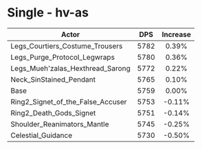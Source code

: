 # Single - hv-as
| Actor | DPS | Increase |
|---|:---:|:---:|
|Legs_Courtiers_Costume_Trousers|5782|0.39%|
|Legs_Purge_Protocol_Legwraps|5780|0.36%|
|Legs_Mueh'zalas_Hexthread_Sarong|5772|0.22%|
|Neck_SinStained_Pendant|5765|0.10%|
|Base|5759|0.00%|
|Ring2_Signet_of_the_False_Accuser|5753|-0.11%|
|Ring2_Death_Gods_Signet|5751|-0.14%|
|Shoulder_Reanimators_Mantle|5745|-0.25%|
|Celestial_Guidance|5730|-0.50%|
